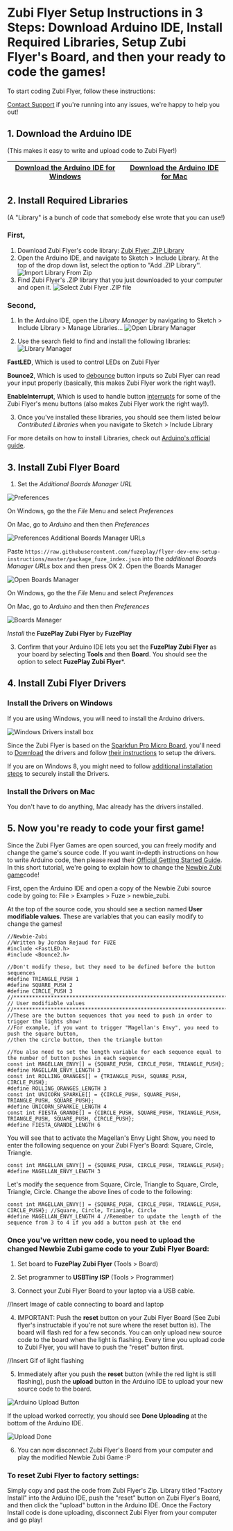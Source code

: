 # Zubi Flyer Setup Instructions in 3 Steps: Download Arduino IDE, Install Required Libraries, Setup Zubi Flyer's Board, and then your ready to code the games!

To start coding Zubi Flyer, follow these instructions:

[Contact Support](fuzeplay.co) if you're running into any issues, we're happy to help you out!

## 1. Download the Arduino IDE
(This makes it easy to write and upload code to Zubi Flyer!)

  [Download the Arduino IDE for Windows](https://www.arduino.cc/download_handler.php?f=/arduino-1.8.2-windows.exe) | [Download the Arduino IDE for Mac](https://www.arduino.cc/download_handler.php?f=/arduino-1.8.2-macosx.zip)
  ------------ | -------------


## 2. Install Required Libraries
(A "Library" is a bunch of code that somebody else wrote that you can use!)

### First,
  1. Download Zubi Flyer's code library: [Zubi Flyer .ZIP Library](https://github.com/fuzeplay/zubi-flyer-games/raw/master/Fuze.zip)
  2. Open the Arduino IDE, and navigate to Sketch > Include Library. At the top of the drop down list, select the option to "Add .ZIP Library''.
  ![Import Library From Zip](https://www.arduino.cc/en/uploads/Guide/ImportLibraryFromZIPFile.png)
  3. Find Zubi Flyer's .ZIP library that you just downloaded to your computer and open it.
  ![Select Zubi Flyer .ZIP file](https://github.com/fuzeplay/flyer-dev-env-setup-instructions/blob/master/images/find_zip_file.png?raw=true)


### Second,

  1. In the Arduino IDE, open the *Library Manager* by navigating to Sketch > Include Library > Manage Libraries...
  ![Open Library Manager](https://github.com/fuzeplay/flyer-dev-env-setup-instructions/blob/master/open_library_manager.png?raw=true)

  2. Use the search field to find and install the following libraries:
  ![Library Manager](https://github.com/fuzeplay/flyer-dev-env-setup-instructions/blob/master/library_manager.png?raw=true)

**FastLED**, Which is used to control LEDs on Zubi Flyer

**Bounce2**, Which is used to [debounce](https://www.arduino.cc/en/Tutorial/Debounce) button inputs so Zubi Flyer can
    read your input properly (basically, this makes Zubi Flyer work the right way!).

**EnableInterrupt**, Which is used to handle button [interrupts](https://www.arduino.cc/en/Reference/Interrupts) for some of the Zubi Flyer's menu buttons (also makes Zubi Flyer work the right way!).

  3. Once you've installed these libraries, you should see them listed below *Contributed Libraries* when you navigate to Sketch > Include Library

  For more details on how to install Libraries, check out [Arduino's official guide](https://www.arduino.cc/en/Guide/Libraries).

## 3. Install Zubi Flyer Board

  1. Set the *Additional Boards Manager URL*

  ![Preferences](https://github.com/fuzeplay/flyer-dev-env-setup-instructions/blob/master/select-preferences.png?raw=true)

  On Windows, go the the *File* Menu and select *Preferences*

  On Mac, go to *Arduino* and then then *Preferences*

  ![Preferences Additional Boards Manager URLs](https://github.com/fuzeplay/flyer-dev-env-setup-instructions/blob/master/settings-additional-boards.png?raw=true)

  Paste `https://raw.githubusercontent.com/fuzeplay/flyer-dev-env-setup-instructions/master/package_fuze_index.json` into the *additional Boards Manager URLs* box and then press OK
  2. Open the Boards Manager

  ![Open Boards Manager](  https://github.com/fuzeplay/flyer-dev-env-setup-instructions/blob/master/select-board-manager-menu.png?raw=true)

  On Windows, go the the *File* Menu and select *Preferences*

  On Mac, go to *Arduino* and then then *Preferences*

  ![Boards Manager](https://github.com/fuzeplay/flyer-dev-env-setup-instructions/blob/master/boards-manager.png?raw=true)

  *Install* the **FuzePlay Zubi Flyer** by **FuzePlay**

  3. Confirm that your Arduino IDE lets you set the **FuzePlay Zubi Flyer** as your board by selecting **Tools** and then **Board**.  You should see the option to select **FuzePlay Zubi Flyer***.

## 4. Install Zubi Flyer Drivers
### Install the Drivers on Windows
  If you are using Windows, you will need to install the Arduino drivers.

  ![Windows Drivers install box](https://i.stack.imgur.com/7vMay.png)

  Since the Zubi Flyer is based on the [Sparkfun Pro Micro Board](https://www.sparkfun.com/products/12640), you'll need to [Download](https://github.com/sparkfun/Arduino_Boards/archive/master.zip) the drivers and follow [their instructions](https://learn.sparkfun.com/tutorials/pro-micro--fio-v3-hookup-guide/installing-windows) to setup the drivers.

  If you are on Windows 8, you might need to follow [additional installation steps](http://mytechblog.com/tutorials/arduino/install-arduino-drivers-on-windows-8/) to securely install the Drivers.

### Install the Drivers on Mac
  You don't have to do anything, Mac already has the drivers installed.

## 5. Now you're ready to code your first game!
 Since the Zubi Flyer Games are open sourced, you can freely modify and change the game's source code. If you want in-depth instructions on how to write Arduino code, then please read their [Official Getting Started Guide](https://www.arduino.cc/en/Guide/HomePage). In this short tutorial, we're going to explain how to change the [Newbie Zubi game](https://github.com/fuzeplay/zubi-flyer-games/blob/master/newbie_zubi/newbie_zubi.ino)code!

  First, open the Arduino IDE and open a copy of the Newbie Zubi source code by going to: File > Examples > Fuze > newbie_zubi.

  At the top of the source code, you should see a section named **User modifiable values**. These are variables that you can easily modify to change the games!
  ```
//Newbie-Zubi
//Written by Jordan Rejaud for FUZE
#include <FastLED.h>
#include <Bounce2.h>

//Don't modify these, but they need to be defined before the button sequences
#define TRIANGLE_PUSH 1
#define SQUARE_PUSH 2
#define CIRCLE_PUSH 3
//******************************************************************************
// User modifiable values
//******************************************************************************
//These are the button sequences that you need to push in order to trigger the lights show!
//For example, if you want to trigger "Magellan's Envy", you need to push the square button,
//then the circle button, then the triangle button

//You also need to set the length variable for each sequence equal to the number of button pushes in each sequence
const int MAGELLAN_ENVY[] = {SQUARE_PUSH, CIRCLE_PUSH, TRIANGLE_PUSH};
#define MAGELLAN_ENVY_LENGTH 3
const int ROLLING_ORANGES[] = {TRIANGLE_PUSH, SQUARE_PUSH, CIRCLE_PUSH};
#define ROLLING_ORANGES_LENGTH 3
const int UNICORN_SPARKLE[] = {CIRCLE_PUSH, SQUARE_PUSH, TRIANGLE_PUSH, SQUARE_PUSH};
#define UNICORN_SPARKLE_LENGTH 4
const int FIESTA_GRANDE[] = {CIRCLE_PUSH, SQUARE_PUSH, TRIANGLE_PUSH, TRIANGLE_PUSH, SQUARE_PUSH, CIRCLE_PUSH};
#define FIESTA_GRANDE_LENGTH 6
```


You will see that to activate the Magellan's Envy Light Show, you need to enter the following sequence on your Zubi Flyer's Board: Square, Circle, Triangle.
```
const int MAGELLAN_ENVY[] = {SQUARE_PUSH, CIRCLE_PUSH, TRIANGLE_PUSH};
#define MAGELLAN_ENVY_LENGTH 3
```

Let's modify the sequence from Square, Circle, Triangle to Square, Circle, Triangle, Circle. Change the above lines of code to the following:
```
const int MAGELLAN_ENVY[] = {SQUARE_PUSH, CIRCLE_PUSH, TRIANGLE_PUSH, CIRCLE_PUSH}; //Square, Circle, Triangle, Circle
#define MAGELLAN_ENVY_LENGTH 4 //Remember to update the length of the sequence from 3 to 4 if you add a button push at the end
```

### Once you've written new code, you need to upload the changed Newbie Zubi game code to your Zubi Flyer Board:

1. Set board to **FuzePlay Zubi Flyer** (Tools > Board)
2. Set programmer to **USBTiny ISP** (Tools > Programmer)

3. Connect your Zubi Flyer Board to your laptop via a USB cable.

//Insert Image of cable connecting to board and laptop

4. IMPORTANT: Push the **reset** button on your Zubi Flyer Board (See Zubi flyer's instructable if you're not sure where the reset button is). The board will flash red for a few seconds. You can only upload new source code to the board when the light is flashing.  Every time you upload code to Zubi Flyer, you will have to push the "reset" button first.

//Insert Gif of light flashing

5.  Immediately after you push the **reset** button (while the red light is still flashing), push the **upload** button in the Arduino IDE to upload your new source code to the board.

![Arduino Upload Button](http://house4u.com.ua/photos/solar-controller/en/arduino-upload.gif)

If the upload worked correctly, you should see **Done Uploading** at the bottom of the Arduino IDE.

![Upload Done](https://github.com/fuzeplay/flyer-dev-env-setup-instructions/blob/master/upload_done.png?raw=true)

6. You can now disconnect Zubi Flyer's Board from your computer and play the modified Newbie Zubi Game :P

### To reset Zubi Flyer to factory settings:
Simply copy and past the code from Zubi Flyer's Zip. Library titled "Factory Install" into the Arduino IDE, push the "reset" button on Zubi Flyer's Board, and then click the "upload" button in the Arduino IDE.  Once the Factory Install code is done uploading, disconnect Zubi Flyer from your computer and go play!
